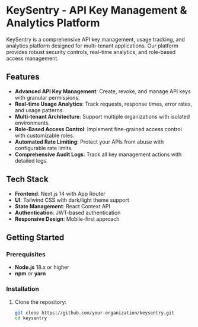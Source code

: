 # KeySentry - API Key Management & Analytics Platform

KeySentry is a comprehensive API key management, usage tracking, and analytics platform designed for multi-tenant applications. Our platform provides robust security controls, real-time analytics, and role-based access management.

## Features

- **Advanced API Key Management**: Create, revoke, and manage API keys with granular permissions.
- **Real-time Usage Analytics**: Track requests, response times, error rates, and usage patterns.
- **Multi-tenant Architecture**: Support multiple organizations with isolated environments.
- **Role-Based Access Control**: Implement fine-grained access control with customizable roles.
- **Automated Rate Limiting**: Protect your APIs from abuse with configurable rate limits.
- **Comprehensive Audit Logs**: Track all key management actions with detailed logs.

## Tech Stack

- **Frontend**: Next.js 14 with App Router
- **UI**: Tailwind CSS with dark/light theme support
- **State Management**: React Context API
- **Authentication**: JWT-based authentication
- **Responsive Design**: Mobile-first approach

## Getting Started

### Prerequisites

- **Node.js** 18.x or higher
- **npm** or **yarn**

### Installation

1. Clone the repository:
   ```bash
   git clone https://github.com/your-organization/keysentry.git
   cd keysentry
